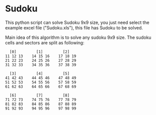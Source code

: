 # Sudoku
This python script can solve Sudoku 9x9 size, you just need select the example excel file ("Sudoku.xls"), this file has Sudoku to be solved.

Main idea of this algorithm is to solve any sudoku 9x9 size. The sudoku cells and sectors are split as following:
	
	  [0]		  [1]		  [2]	
	11 12 13	14 15 16  	17 18 19
	21 22 23	24 25 26	27 28 29
	31 32 33	34 35 36	37 38 39

	  [3]		  [4]		  [5]
	41 42 43  	44 45 46	47 48 49
	51 52 53  	54 55 56	57 58 59
	61 62 63  	64 65 66	67 68 69
	
	  [6]		  [7]		  [8] 
	71 72 73	74 75 76	77 78 79
	81 82 83	84 85 86  	87 88 89
	91 92 93	94 95 96  	97 98 99
